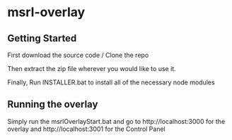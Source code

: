 # msrl-overlay

## Getting Started

First download the source code / Clone the repo

Then extract the zip file wherever you would like to use it.

Finally, Run INSTALLER.bat to install all of the necessary node modules

## Running the overlay

Simply run the msrlOverlayStart.bat and go to http://localhost:3000 for the overlay and http://localhost:3001 for the Control Panel
